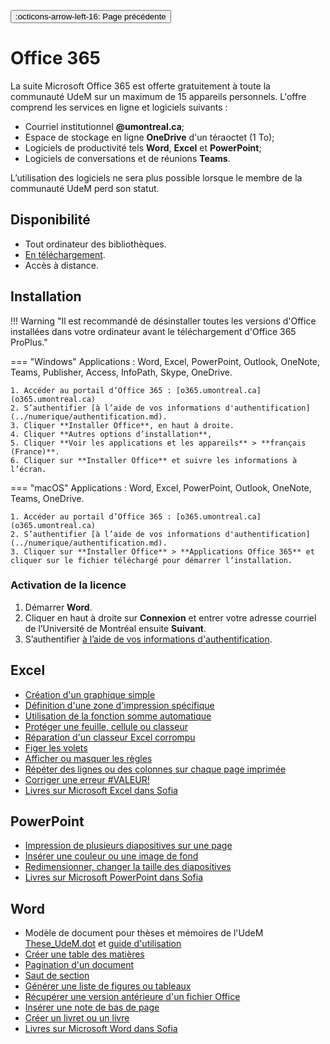 
 <button onclick="history.back(); return false" class="md-button md-button--primary">:octicons-arrow-left-16: Page précédente</button>

# Office 365

La suite Microsoft Office 365 est offerte gratuitement à toute la communauté UdeM sur un maximum de 15 appareils personnels. L'offre comprend les services en ligne et logiciels suivants :

- Courriel institutionnel **@umontreal.ca**;
- Espace de stockage en ligne **OneDrive** d'un téraoctet (1 To);
- Logiciels de productivité tels **Word**, **Excel** et **PowerPoint**;
- Logiciels de conversations et de réunions **Teams**.

L’utilisation des logiciels ne sera plus possible lorsque le membre de la communauté UdeM perd son statut. 

## Disponibilité

- Tout ordinateur des bibliothèques.
- [En téléchargement](#téléchargement-et-installation).
- Accès à distance.

## Installation

!!! Warning "Il est recommandé de désinstaller toutes les versions d'Office installées dans votre ordinateur avant le téléchargement d'Office 365 ProPlus."

=== "Windows"
    Applications : Word, Excel, PowerPoint, Outlook, OneNote, Teams, Publisher, Access, InfoPath, Skype, OneDrive.

    1. Accéder au portail d’Office 365 : [o365.umontreal.ca](o365.umontreal.ca)
    2. S’authentifier [à l’aide de vos informations d'authentification](../numerique/authentification.md).
    3. Cliquer **Installer Office**, en haut à droite.
    4. Cliquer **Autres options d’installation**,
    5. Cliquer **Voir les applications et les appareils** > **français (France)**.
    6. Cliquer sur **Installer Office** et suivre les informations à l’écran.

=== "macOS"
    Applications : Word, Excel, PowerPoint, Outlook, OneNote, Teams, OneDrive.

    1. Accéder au portail d’Office 365 : [o365.umontreal.ca](o365.umontreal.ca)
    2. S’authentifier [à l’aide de vos informations d'authentification](../numerique/authentification.md).
    3. Cliquer sur **Installer Office** > **Applications Office 365** et cliquer sur le fichier téléchargé pour démarrer l’installation.

### Activation de la licence

1. Démarrer **Word**.
2. Cliquer en haut à droite sur **Connexion** et entrer votre adresse courriel de l’Université de Montréal ensuite **Suivant**.
3. S’authentifier [à l’aide de vos informations d'authentification](../numerique/authentification.md).

## Excel

- [Création d'un graphique simple](https://support.microsoft.com/fr-fr/office/cr%c3%a9er-un-graphique-de-bout-en-bout-0baf399e-dd61-4e18-8a73-b3fd5d5680c2?ui=fr-fr&rs=fr-fr&ad=fr)
- [Définition d'une zone d'impression spécifique](https://support.microsoft.com/fr-fr/office/d%c3%a9finir-ou-supprimer-une-zone-d-impression-dans-une-feuille-de-calcul-27048af8-a321-416d-ba1b-e99ae2182a7e?correlationid=e18b89b6-9f8a-4d4a-8dc7-2dbb353dad9f&ocmsassetid=ha102809316&ui=fr-fr&rs=fr-fr&ad=fr)
- [Utilisation de la fonction somme automatique](https://support.microsoft.com/fr-fr/office/utiliser-somme-automatique-pour-additionner-des-nombres-543941e7-e783-44ef-8317-7d1bb85fe706?ui=fr-fr&rs=fr-fr&ad=fr)
- [Protéger une feuille, cellule ou classeur](https://support.microsoft.com/fr-fr/office/prot%c3%a9ger-un-document-avec-un-mot-de-passe-05084cc3-300d-4c1a-8416-38d3e37d6826?ui=fr-fr&rs=fr-fr&ad=fr)
- [Réparation d'un classeur Excel corrompu](https://support.microsoft.com/fr-fr/office/r%c3%a9paration-d-un-classeur-endommag%c3%a9-153a45f4-6cab-44b1-93ca-801ddcd4ea53?ui=fr-fr&rs=fr-fr&ad=fr)
- [Figer les volets](https://support.microsoft.com/fr-fr/office/figer-des-volets-pour-verrouiller-des-lignes-et-des-colonnes-dab2ffc9-020d-4026-8121-67dd25f2508f?ui=fr-fr&rs=fr-fr&ad=fr)
- [Afficher ou masquer les règles](https://support.microsoft.com/fr-fr/office/afficher-la-r%c3%a8gle-dc8a4e0d-209f-43b8-b967-8e65da24d4c7?ui=fr-fr&rs=fr-fr&ad=fr)
- [Répéter des lignes ou des colonnes sur chaque page imprimée](https://support.microsoft.com/fr-fr/office/r%c3%a9p%c3%a9ter-des-lignes-ou-colonnes-sp%c3%a9cifiques-sur-chaque-page-imprim%c3%a9e-0d6dac43-7ee7-4f34-8b08-ffcc8b022409?ui=fr-fr&rs=fr-fr&ad=fr)
- [Corriger une erreur #VALEUR!](https://support.microsoft.com/fr-fr/office/correction-d-une-erreur-valeur-erreur-15e1b616-fbf2-4147-9c0b-0a11a20e409e?ui=fr-fr&rs=fr-fr&ad=fr)
- [Livres sur Microsoft Excel dans Sofia](https://umontreal.on.worldcat.org/search?queryString=su:(microsoft%20excel)&lang=fr&_gl=1*1eb8qlm*_ga*NDkwNjAwMjE2LjE2OTY5MDQ4NTM.*_ga_V8J6YFFD4F*MTcxMTI2MjAxMi4xMjUuMS4xNzExMjYyMDk1LjAuMC4w)

## PowerPoint

- [Impression de plusieurs diapositives sur une page](https://support.microsoft.com/fr-fr/office/imprimer-vos-notes-documents-ou-diapositives-powerpoint-194d4320-aa03-478b-9300-df25f0d15dc4#:~:text=S%C3%A9lectionnez%20Fichier%20%3E%20Imprimer.,imprimer%20une%20plage%20de%20diapositives.)
- [Insérer une couleur ou une image de fond](https://support.microsoft.com/fr-fr/office/placer-une-image-d-arri%c3%a8re-plan-sur-les-diapositives-4b0b98d4-774c-4e08-9c38-e8c92f58c957?ui=fr-fr&rs=fr-fr&ad=fr)
- [Redimensionner, changer la taille des diapositives](https://support.microsoft.com/fr-fr/office/modifier-la-taille-de-vos-diapositives-040a811c-be43-40b9-8d04-0de5ed79987e?ui=fr-fr&rs=fr-fr&ad=fr)
- [Livres sur Microsoft PowerPoint dans Sofia](https://umontreal.on.worldcat.org/search?queryString=su:(microsoft%20powerpoint)&lang=fr&_gl=1*mfifua*_ga*NDkwNjAwMjE2LjE2OTY5MDQ4NTM.*_ga_V8J6YFFD4F*MTcxMTI2MjAxMi4xMjUuMS4xNzExMjYyNTMwLjAuMC4w)

## Word

- Modèle de document pour thèses et mémoires de l'UdeM [These_UdeM.dot](https://libguides.bib.umontreal.ca/ld.php?content_id=36097979&_gl=1*xt21m2*_ga*NDkwNjAwMjE2LjE2OTY5MDQ4NTM.*_ga_V8J6YFFD4F*MTcxMTI2MjAxMi4xMjUuMS4xNzExMjYyNzAwLjAuMC4w) et [guide d'utilisation](https://bib.umontreal.ca/public/bib/soutien-informatique/D18-guide-modele-word-theses-memoires.pdf)
- [Créer une table des matières](https://support.microsoft.com/fr-fr/office/ins%c3%a9rer-une-table-des-mati%c3%a8res-882e8564-0edb-435e-84b5-1d8552ccf0c0?ui=fr-fr&rs=fr-fr&ad=fr)
- [Pagination d'un document](https://support.microsoft.com/fr-fr/office/ins%c3%a9rer-des-num%c3%a9ros-de-page-9f366518-0500-4b45-903d-987d3827c007?ui=fr-fr&rs=fr-fr&ad=fr)
- [Saut de section](https://support.microsoft.com/fr-fr/office/ins%c3%a9rer-un-saut-de-section-eef20fd8-e38c-4ba6-a027-e503bdf8375c?ui=fr-fr&rs=fr-fr&ad=fr)
- [Générer une liste de figures ou tableaux](https://support.microsoft.com/fr-fr/office/ins%c3%a9rer-une-table-des-illustrations-c5ea59c5-487c-4fb2-bd48-e34dd57f0ec1?ui=fr-fr&rs=fr-fr&ad=fr#__toc276118699)
- [Récupérer une version antérieure d'un fichier Office](https://support.microsoft.com/fr-fr/office/r%C3%A9cup%C3%A9rer-vos-fichiers-microsoft-365-dc901de2-acae-47f2-9175-fb5a91e9b3c8?ui=fr-fr&rs=fr-fr&ad=fr)
- [Insérer une note de bas de page](https://support.microsoft.com/fr-fr/office/ins%c3%a9rer-des-notes-de-bas-de-page-et-des-notes-de-fin-61f3fb1a-4717-414c-9a8f-015a5f3ff4cb?ui=fr-fr&rs=fr-fr&ad=fr)
- [Créer un livret ou un livre](https://support.microsoft.com/fr-fr/office/cr%c3%a9er-un-livret-ou-un-livre-dans-word-dfd94694-fa4f-4c71-a1c7-737c31539e4a?ui=fr-fr&rs=fr-fr&ad=fr)
- [Livres sur Microsoft Word dans Sofia](https://umontreal.on.worldcat.org/search?queryString=su:(microsoft%20word)&lang=fr&_gl=1*1dad82m*_ga*NDkwNjAwMjE2LjE2OTY5MDQ4NTM.*_ga_V8J6YFFD4F*MTcxMTI2MjAxMi4xMjUuMS4xNzExMjYyNzAwLjAuMC4w)